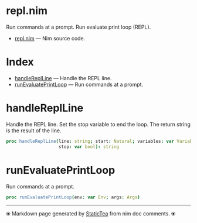 # repl.nim

Run commands at a prompt. Run evaluate print loop (REPL).

* [repl.nim](../src/repl.nim) &mdash; Nim source code.
# Index

* [handleReplLine](#handlereplline) &mdash; Handle the REPL line.
* [runEvaluatePrintLoop](#runevaluateprintloop) &mdash; Run commands at a prompt.

# handleReplLine

Handle the REPL line. Set the stop variable to end the loop. The return string is the result of the line.

```nim
proc handleReplLine(line: string; start: Natural; variables: var Variables;
                    stop: var bool): string
```

# runEvaluatePrintLoop

Run commands at a prompt.

```nim
proc runEvaluatePrintLoop(env: var Env; args: Args)
```


---
⦿ Markdown page generated by [StaticTea](https://github.com/flenniken/statictea/) from nim doc comments. ⦿
